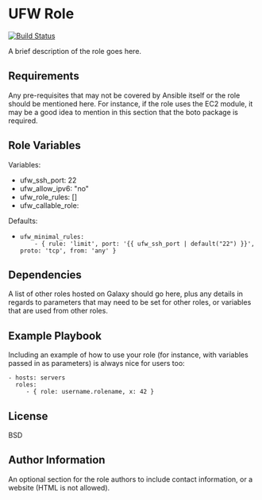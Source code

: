 UFW Role
=========

[![Build Status](https://travis-ci.org/mbreisch/ufw-role.svg?branch=master)](https://travis-ci.org/mbreisch/ufw-role)

A brief description of the role goes here.

Requirements
------------

Any pre-requisites that may not be covered by Ansible itself or the role should be mentioned here. For instance, if the role uses the EC2 module, it may be a good idea to mention in this section that the boto package is required.

Role Variables
--------------

Variables:
* ufw_ssh_port: 22
* ufw_allow_ipv6: "no"
* ufw_role_rules: []
* ufw_callable_role:

Defaults:
* ```
  ufw_minimal_rules:
      - { rule: 'limit', port: '{{ ufw_ssh_port | default("22") }}', proto: 'tcp', from: 'any' }
    ```

Dependencies
------------

A list of other roles hosted on Galaxy should go here, plus any details in regards to parameters that may need to be set for other roles, or variables that are used from other roles.

Example Playbook
----------------

Including an example of how to use your role (for instance, with variables passed in as parameters) is always nice for users too:

    - hosts: servers
      roles:
         - { role: username.rolename, x: 42 }

License
-------

BSD

Author Information
------------------

An optional section for the role authors to include contact information, or a website (HTML is not allowed).
